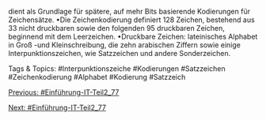 dient als Grundlage für spätere, auf mehr Bits basierende Kodierungen für Zeichensätze.
•Die Zeichenkodierung definiert 128 Zeichen, bestehend aus 33 nicht druckbaren sowie den folgenden 95 druckbaren 
Zeichen, beginnend mit dem Leerzeichen.
•Druckbare Zeichen: lateinisches Alphabet in Groß -und Kleinschreibung, die zehn arabischen Ziffern sowie einige 
Interpunktionszeichen, wie Satzzeichen und andere Sonderzeichen. 

   Tags & Topics:
   #Interpunktionszeiche
   #Kodierungen
   #Satzzeichen
   #Zeichenkodierung
   #Alphabet
   #Kodierung
   #Satzzeich

[Previous: #Einführung-IT-Teil2_77](Einführung-IT-Teil2_77.md)

[Next: #Einführung-IT-Teil2_77](Einführung-IT-Teil2_77.md)